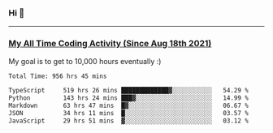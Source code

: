 ### Hi 🙂

---

### <a href="https://wakatime.com/@Eroxl">My All Time Coding Activity (Since Aug 18th 2021)</a>
My goal is to get to 10,000 hours eventually :)
<!--START_SECTION:waka-->

```txt
Total Time: 956 hrs 45 mins

TypeScript     519 hrs 26 mins █████████████▓░░░░░░░░░░░   54.29 %
Python         143 hrs 24 mins ███▓░░░░░░░░░░░░░░░░░░░░░   14.99 %
Markdown       63 hrs 47 mins  █▓░░░░░░░░░░░░░░░░░░░░░░░   06.67 %
JSON           34 hrs 11 mins  █░░░░░░░░░░░░░░░░░░░░░░░░   03.57 %
JavaScript     29 hrs 51 mins  ▓░░░░░░░░░░░░░░░░░░░░░░░░   03.12 %
```

<!--END_SECTION:waka-->
